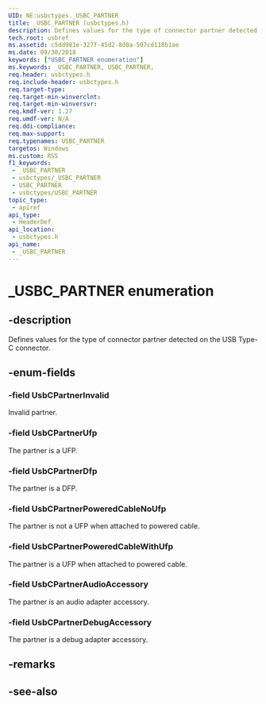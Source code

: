 ```yaml
---
UID: NE:usbctypes._USBC_PARTNER
title: _USBC_PARTNER (usbctypes.h)
description: Defines values for the type of connector partner detected on the USB Type-C connector.
tech.root: usbref
ms.assetid: c5dd981e-327f-45d2-8d0a-507cd118b1ae
ms.date: 09/30/2018
keywords: ["USBC_PARTNER enumeration"]
ms.keywords: _USBC_PARTNER, USBC_PARTNER,
req.header: usbctypes.h
req.include-header: usbctypes.h
req.target-type: 
req.target-min-winverclnt: 
req.target-min-winversvr: 
req.kmdf-ver: 1.27
req.umdf-ver: N/A
req.ddi-compliance: 
req.max-support: 
req.typenames: USBC_PARTNER
targetos: Windows
ms.custom: RS5
f1_keywords:
 - _USBC_PARTNER
 - usbctypes/_USBC_PARTNER
 - USBC_PARTNER
 - usbctypes/USBC_PARTNER
topic_type:
 - apiref
api_type:
 - HeaderDef
api_location:
 - usbctypes.h
api_name:
 - _USBC_PARTNER
---
```


# _USBC_PARTNER enumeration


## -description

Defines values for the type of connector partner detected on the USB Type-C connector.

## -enum-fields

### -field UsbCPartnerInvalid 

Invalid partner.

### -field UsbCPartnerUfp 

The partner is a UFP.

### -field UsbCPartnerDfp 

The partner is a DFP.

### -field UsbCPartnerPoweredCableNoUfp 

The partner is not a UFP when attached to powered cable.

### -field UsbCPartnerPoweredCableWithUfp

The partner is a UFP when attached to powered cable.

### -field UsbCPartnerAudioAccessory 

The partner is an audio adapter accessory.

### -field UsbCPartnerDebugAccessory 

The partner is a debug adapter accessory.

## -remarks

## -see-also

